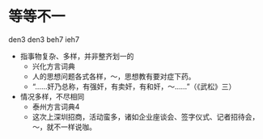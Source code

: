 # 等等不一
den3 den3 beh7 ieh7
+ 指事物复杂、多样，并非整齐划一的
  * 兴化方言词典
  - 人的思想问题各式各样，～，思想教有要对症下药。
  - “……奸乃总称，有强奸，有卖奸，有和奸，～……”（《武松》三）
+ 情况多样，不尽相同
  * 泰州方言词典4
  - 这次上深圳招商，活动蛮多，诸如企业座谈会、签字仪式、记者招待会，～，就不一样说咖。
